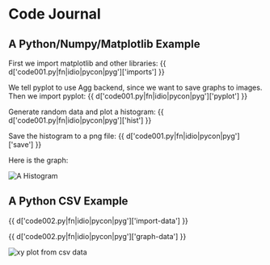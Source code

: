 # Code Journal

## A Python/Numpy/Matplotlib Example

First we import matplotlib and other libraries:
{{ d['code001.py|fn|idio|pycon|pyg']['imports'] }}

We tell pyplot to use Agg backend, since we want to save graphs to images. Then we import pyplot:
{{ d['code001.py|fn|idio|pycon|pyg']['pyplot'] }}

Generate random data and plot a histogram:
{{ d['code001.py|fn|idio|pycon|pyg']['hist'] }}

Save the histogram to a png file:
{{ d['code001.py|fn|idio|pycon|pyg']['save'] }}

Here is the graph:

![A Histogram](pyplot-hist-example.png)

## A Python CSV Example

{{ d['code002.py|fn|idio|pycon|pyg']['import-data'] }}

{{ d['code002.py|fn|idio|pycon|pyg']['graph-data'] }}

![xy plot from csv data](pyplot-xy-example.png)
